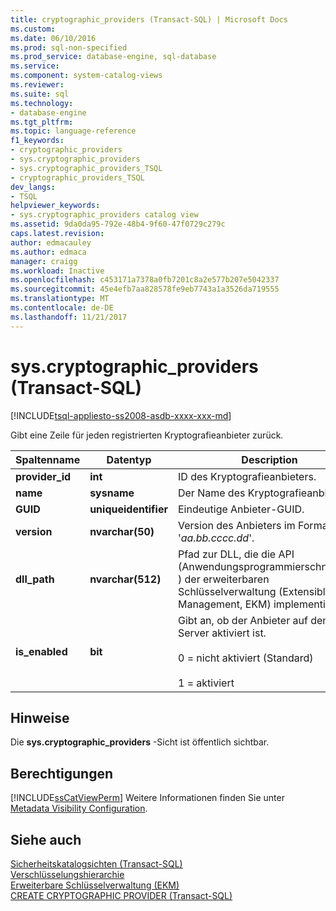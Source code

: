 ```yaml
---
title: cryptographic_providers (Transact-SQL) | Microsoft Docs
ms.custom: 
ms.date: 06/10/2016
ms.prod: sql-non-specified
ms.prod_service: database-engine, sql-database
ms.service: 
ms.component: system-catalog-views
ms.reviewer: 
ms.suite: sql
ms.technology:
- database-engine
ms.tgt_pltfrm: 
ms.topic: language-reference
f1_keywords:
- cryptographic_providers
- sys.cryptographic_providers
- sys.cryptographic_providers_TSQL
- cryptographic_providers_TSQL
dev_langs:
- TSQL
helpviewer_keywords:
- sys.cryptographic_providers catalog view
ms.assetid: 9da0da95-792e-48b4-9f60-47f0729c279c
caps.latest.revision: 
author: edmacauley
ms.author: edmaca
manager: craigg
ms.workload: Inactive
ms.openlocfilehash: c453171a7378a0fb7201c8a2e577b207e5042337
ms.sourcegitcommit: 45e4efb7aa828578fe9eb7743a1a3526da719555
ms.translationtype: MT
ms.contentlocale: de-DE
ms.lasthandoff: 11/21/2017
---
```

# <a name="syscryptographicproviders-transact-sql"></a>sys.cryptographic_providers (Transact-SQL)
[!INCLUDE[tsql-appliesto-ss2008-asdb-xxxx-xxx-md](../../includes/tsql-appliesto-ss2008-asdb-xxxx-xxx-md.md)]

  Gibt eine Zeile für jeden registrierten Kryptografieanbieter zurück.  
    
|Spaltenname|Datentyp|Description|  
|-----------------|---------------|-----------------|  
|**provider_id**|**int**|ID des Kryptografieanbieters.|  
|**name**|**sysname**|Der Name des Kryptografieanbieters.|  
|**GUID**|**uniqueidentifier**|Eindeutige Anbieter-GUID.|  
|**version**|**nvarchar(50)**|Version des Anbieters im Format '*aa.bb.cccc.dd*'.|  
|**dll_path**|**nvarchar(512)**|Pfad zur DLL, die die API (Anwendungsprogrammierschnittstelle ) der erweiterbaren Schlüsselverwaltung (Extensible Key Management, EKM) implementiert.|  
|**is_enabled**|**bit**|Gibt an, ob der Anbieter auf dem Server aktiviert ist.<br /><br /> 0 = nicht aktiviert (Standard)<br /><br /> 1 = aktiviert|  
  
## <a name="remarks"></a>Hinweise  
 Die **sys.cryptographic_providers** -Sicht ist öffentlich sichtbar.  
  
## <a name="permissions"></a>Berechtigungen  
 [!INCLUDE[ssCatViewPerm](../../includes/sscatviewperm-md.md)] Weitere Informationen finden Sie unter [Metadata Visibility Configuration](../../relational-databases/security/metadata-visibility-configuration.md).  
  
## <a name="see-also"></a>Siehe auch  
 [Sicherheitskatalogsichten &#40;Transact-SQL&#41;](../../relational-databases/system-catalog-views/security-catalog-views-transact-sql.md)   
 [Verschlüsselungshierarchie](../../relational-databases/security/encryption/encryption-hierarchy.md)   
 [Erweiterbare Schlüsselverwaltung &#40;EKM&#41;](../../relational-databases/security/encryption/extensible-key-management-ekm.md)   
 [CREATE CRYPTOGRAPHIC PROVIDER &#40;Transact-SQL&#41;](../../t-sql/statements/create-cryptographic-provider-transact-sql.md)  
  
  
